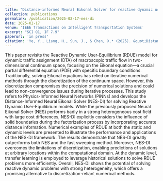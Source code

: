 ```yaml
---
title: "Distance-informed Neural Eikonal Solver for reactive dynamic user-equilibrium of macroscopic continuum traffic flow model"
collection: publications
permalink: /publication/2025-02-17-nes-di
date: 2025-02-17
venue: 'IEEE Transactions on Intelligent Transportation Systems'
excerpt: "SCI Q1, IF 7.9"
paperurl: 'in press'
citation: 'Ye, Y., Liang, H., Sun, J., & Chen, X.* (2025). &quot;Distance-informed Neural Eikonal Solver for reactive dynamic user-equilibrium of macroscopic continuum traffic flow model.&quot; <i>IEEE Transactions on Intelligent Transportation Systems</i>, in press.'
---
```

This paper revisits the Reactive Dynamic User-Equilibrium (RDUE) model for dynamic traffic assignment (DTA) of macroscopic traffic flow in two-dimensional continuum space, focusing on the Eikonal equation—a crucial partial differential equation (PDE) with specific boundary conditions. Traditionally, solving Eikonal equations has relied on iterative numerical methods through the discretization of the continuum space. However, this discretization compromises the precision of numerical solutions and could lead to non-convergence issues during iterative processes. This study refers to Physics-Informed Neural Networks (PINNs) and develops the Distance-Informed Neural Eikonal Solver (NES-DI) for solving Reactive Dynamic User-Equilibrium models. While the previously proposed Neural Eikonal Solver (NES) performs badly in a strong heterogeneous cost field with large cost differences, NES-DI explicitly considers the influence of solid boundaries during the factorization process by incorporating accurate distance information. Numerical examples of RDUE at both the static and dynamic levels are presented to illustrate the performance and applications of the NES-DI framework. The results demonstrate that NES-DI greatly outperforms both NES and the fast sweeping method. Moreover, NES-DI overcomes the limitations of discretization, enabling predictions of solutions at arbitrary locations within the computational domain. At the dynamic level, transfer learning is employed to leverage historical solutions to solve RDUE problems more efficiently. Overall, NES-DI shows the potential of solving reactive dynamic problems with strong heterogeneity, which offers a promising alternative to discretization-reliant numerical methods.

